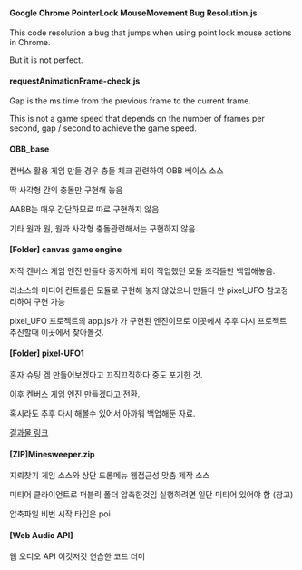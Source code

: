 #### Google Chrome PointerLock MouseMovement Bug Resolution.js

This code resolution a bug that jumps when using point lock mouse actions in Chrome.

But it is not perfect.

#### requestAnimationFrame-check.js

Gap is the ms time from the previous frame to the current frame.

This is not a game speed that depends on the number of frames per second, gap / second to achieve the game speed.

#### OBB_base

켄버스 활용 게임 만들 경우 충돌 체크 관련하여 OBB 베이스 소스

딱 사각형 간의 충돌만 구현해 놓음

AABB는 매우 간단하므로 따로 구현하지 않음

기타 원과 원, 원과 사각형 충돌관련해서는 구현하지 않음.

#### [Folder] canvas game engine

자작 켄버스 게임 엔진 만들다 중지하게 되어 작업했던 모듈 조각들만 백업해놓음.

리소스와 미디어 컨트롤은 모듈로 구현해 놓지 않았으나 만들다 만 pixel_UFO 참고정리하여 구현 가능

pixel_UFO 프로젝트의 app.js가 가 구현된 엔진이므로 이곳에서 추후 다시 프로젝트 추진할때 이곳에서 찾아볼것.

#### [Folder] pixel-UFO1

혼자 슈팅 겜 만들어보겠다고 끄직끄직하다 중도 포기한 것.

이후 켄버스 게임 엔진 만들겠다고 전환.

혹시라도 추후 다시 해볼수 있어서 아까워 백업해둔 자료.

[결과물 링크](https://niceplugin.github.io/myGit/pixel-UFO1/)

#### [ZIP]Minesweeper.zip

지뢰찾기 게임 소스와 상단 드롭메뉴 웹접근성 맞춤 제작 소스

미티어 클라이언트로 퍼블릭 폴더 압축한것임 실행하려면 일단 미티어 있어야 함 (참고)

압축파일 비번 시작 타입은 poi


#### [Web Audio API]

웹 오디오 API 이것저것 연습한 코드 더미